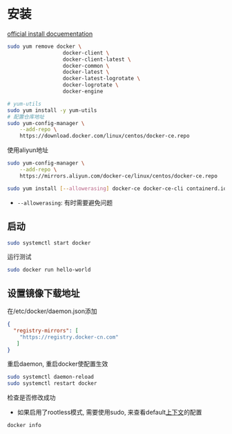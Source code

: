 # 安装

[official install docuementation](https://docs.docker.com/engine/install/)

```bash
sudo yum remove docker \
                  docker-client \
                  docker-client-latest \
                  docker-common \
                  docker-latest \
                  docker-latest-logrotate \
                  docker-logrotate \
                  docker-engine
```

```bash
# yum-utils
sudo yum install -y yum-utils
# 配置仓库地址
sudo yum-config-manager \
    --add-repo \
    https://download.docker.com/linux/centos/docker-ce.repo
```

使用aliyun地址
```bash
sudo yum-config-manager \
    --add-repo \
    https://mirrors.aliyun.com/docker-ce/linux/centos/docker-ce.repo
```

```bash
sudo yum install [--allowerasing] docker-ce docker-ce-cli containerd.io docker-compose-plugin
```

- `--allowerasing`: 有时需要避免问题

## 启动

```bash
sudo systemctl start docker
```

运行测试

```bash
sudo docker run hello-world
```

## 设置镜像下载地址

在/etc/docker/daemon.json添加

```json
{
  "registry-mirrors": [
    "https://registry.docker-cn.com"
   ]
}
```

重启daemon, 重启docker使配置生效

```bash
sudo systemctl daemon-reload
sudo systemctl restart docker
```
检查是否修改成功

- 如果启用了rootless模式, 需要使用sudo, 来查看default[上下文](docker-terms.md#docker-context)的配置

```bash
docker info
```
